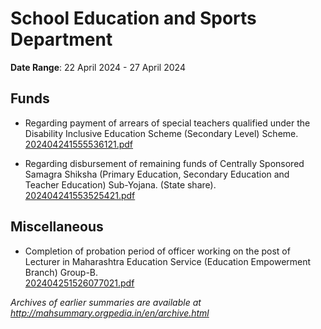 # School Education and Sports Department

**Date Range**: 22 April 2024 - 27 April 2024


## Funds
- Regarding payment of arrears of special teachers qualified under the Disability Inclusive Education Scheme (Secondary Level) Scheme.\
  [202404241555536121.pdf](https://gr.maharashtra.gov.in/Site/Upload/Government%20Resolutions/English/202404241555536121.pdf)

- Regarding disbursement of remaining funds of Centrally Sponsored Samagra Shiksha (Primary Education, Secondary Education and Teacher Education) Sub-Yojana. (State share).\
  [202404241553525421.pdf](https://gr.maharashtra.gov.in/Site/Upload/Government%20Resolutions/English/202404241553525421.pdf)

## Miscellaneous
- Completion of probation period of officer working on the post of Lecturer in Maharashtra Education Service (Education Empowerment Branch) Group-B.\
  [202404251526077021.pdf](https://gr.maharashtra.gov.in/Site/Upload/Government%20Resolutions/English/202404251526077021.pdf)


*Archives of earlier summaries are available at http://mahsummary.orgpedia.in/en/archive.html*